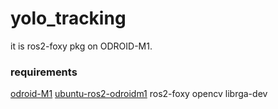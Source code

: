 # yolo_tracking

it is ros2-foxy pkg on ODROID-M1.

### requirements
[odroid-M1](https://www.hardkernel.com/shop/odroid-m1-with-4gbyte-ram)
[ubuntu-ros2-odroidm1](https://dn.odroid.com/RK3568/ODROID-M1/Ubuntu/ubuntu-20.04-ros2-odroidm1-20220811.img.xz)
ros2-foxy
opencv
librga-dev
